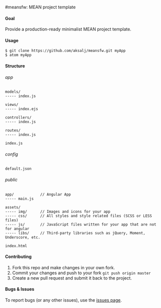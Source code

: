 #meansfw: MEAN project template

#### Goal
Provide a production-ready minimalist MEAN project template.

#### Usage

```shell
$ git clone https://github.com/aksalj/meansfw.git myApp
$ atom myApp
```

#### Structure

###### app

    models/
    ----- index.js
    
    views/
    ----- index.ejs
    
    controllers/
    ----- index.js
    
    routes/
    ----- index.js
    
    index.js

###### config

    default.json


###### public

    app/            // Angular App
    ----- main.js
    
    assets/
    ----- img/      // Images and icons for your app
    ----- css/      // All styles and style related files (SCSS or LESS files)
    ----- js/       // JavaScript files written for your app that are not for angular
    ----- libs/     // Third-party libraries such as jQuery, Moment, Underscore, etc.
    
    index.html






#### Contributing

1. Fork this repo and make changes in your own fork.
2. Commit your changes and push to your fork `git push origin master`
3. Create a new pull request and submit it back to the project.


#### Bugs & Issues

To report bugs (or any other issues), use the [issues page](https://github.com/aksalj/meansfw/issues).
